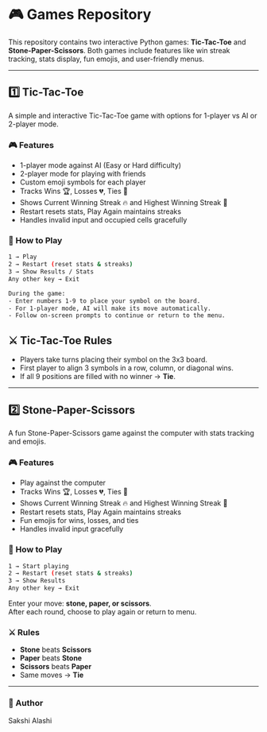# 🎮 Games Repository

This repository contains two interactive Python games: **Tic-Tac-Toe** and **Stone-Paper-Scissors**. Both games include features like win streak tracking, stats display, fun emojis, and user-friendly menus.

---

## 1️⃣ Tic-Tac-Toe

A simple and interactive Tic-Tac-Toe game with options for 1-player vs AI or 2-player mode.

### 🎮 Features
- 1-player mode against AI (Easy or Hard difficulty)  
- 2-player mode for playing with friends  
- Custom emoji symbols for each player  
- Tracks Wins 🏆, Losses 💔, Ties 🤝  
- Shows Current Winning Streak 🔥 and Highest Winning Streak 🏅  
- Restart resets stats, Play Again maintains streaks  
- Handles invalid input and occupied cells gracefully  

### 📝 How to Play
```bash
1 → Play
2 → Restart (reset stats & streaks)
3 → Show Results / Stats
Any other key → Exit

During the game:
- Enter numbers 1-9 to place your symbol on the board.
- For 1-player mode, AI will make its move automatically.
- Follow on-screen prompts to continue or return to the menu.
```

## ⚔️ Tic-Tac-Toe Rules

- Players take turns placing their symbol on the 3x3 board.  
- First player to align 3 symbols in a row, column, or diagonal wins.  
- If all 9 positions are filled with no winner → **Tie**.  

---

## 2️⃣ Stone-Paper-Scissors

A fun Stone-Paper-Scissors game against the computer with stats tracking and emojis.

### 🎮 Features
- Play against the computer  
- Tracks Wins 🏆, Losses 💔, Ties 🤝  
- Shows Current Winning Streak 🔥 and Highest Winning Streak 🏅  
- Restart resets stats, Play Again maintains streaks  
- Fun emojis for wins, losses, and ties  
- Handles invalid input gracefully  

### 📝 How to Play
```bash
1 → Start playing  
2 → Restart (reset stats & streaks)  
3 → Show Results  
Any other key → Exit  
```

Enter your move: **stone, paper, or scissors**.  
After each round, choose to play again or return to menu.


### ⚔️ Rules
- **Stone** beats **Scissors**  
- **Paper** beats **Stone**  
- **Scissors** beats **Paper**  
- Same moves → **Tie**  

---

### 👤 Author
Sakshi Alashi
